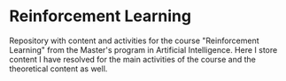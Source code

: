 # Reinforcement Learning

Repository with content and activities for the course "Reinforcement Learning" from the Master's program in Artificial Intelligence. Here I store content I have resolved for the main activities of the course and the theoretical content as well.
